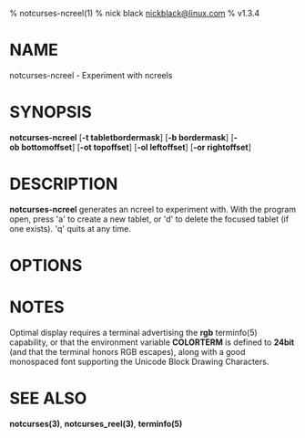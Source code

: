 % notcurses-ncreel(1)
% nick black <nickblack@linux.com>
% v1.3.4

# NAME

notcurses-ncreel - Experiment with ncreels

# SYNOPSIS

**notcurses-ncreel** [**-t tabletbordermask**] [**-b bordermask**] [**-ob bottomoffset**] [**-ot topoffset**] [**-ol leftoffset**] [**-or rightoffset**]

# DESCRIPTION

**notcurses-ncreel** generates an ncreel to experiment with. With the
program open, press 'a' to create a new tablet, or 'd' to delete the focused
tablet (if one exists). 'q' quits at any time.

# OPTIONS

# NOTES

Optimal display requires a terminal advertising the **rgb** terminfo(5)
capability, or that the environment variable **COLORTERM** is defined to
**24bit** (and that the terminal honors RGB escapes), along with a good
monospaced font supporting the Unicode Block Drawing Characters.

# SEE ALSO

**notcurses(3)**,
**notcurses_reel(3)**,
**terminfo(5)**

